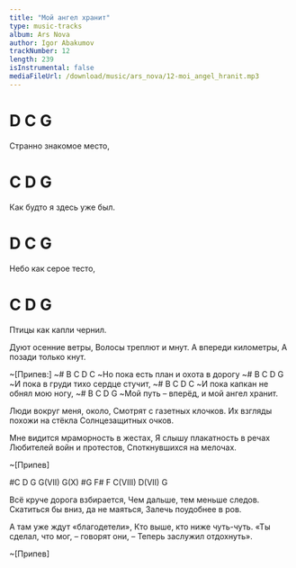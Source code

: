 ```yaml
---
title: "Мой ангел хранит"
type: music-tracks
album: Ars Nova
author: Igor Abakumov
trackNumber: 12
length: 239
isInstrumental: false
mediaFileUrl: /download/music/ars_nova/12-moi_angel_hranit.mp3
---
```


#   D        C     G
Странно знакомое место,
#     C        D        G
Как будто я здесь уже был.
# D        C     G
Небо как серое тесто,
#  C        D        G
Птицы как капли чернил.

Дуют осенние ветры,
Волосы треплют и мнут.
А впереди километры,
А позади только кнут.

~[Припев:]
~#      B        C      D        C
~Но пока есть план и охота в дорогу
~#     B       C       D         G
~И пока в груди тихо сердце стучит,
~#     B     C        D       C
~И пока капкан не обнял мою ногу,
~#     B         C         D         G
~Мой путь – вперёд, и мой ангел хранит.

Люди вокруг меня, около,
Смотрят с газетных клочков.
Их взгляды похожи на стёкла
Солнцезащитных очков.

Мне видится мраморность в жестах,
Я слышу плакатность в речах
Любителей войн и протестов,
Споткнувшихся на мелочах.

~[Припев]

#C  D  G  G(VII) G(X)
#G  F#  F  C(VIII)  D(VII)  G

Всё круче дорога взбирается,
Чем дальше, тем меньше следов.
Скатиться бы вниз, да не маяться,
Залечь поудобнее в ров.

А там уже ждут «благодетели»,
Кто выше, кто ниже чуть-чуть.
«Ты сделал, что мог, – говорят они, –
Теперь заслужил отдохнуть».

~[Припев]

